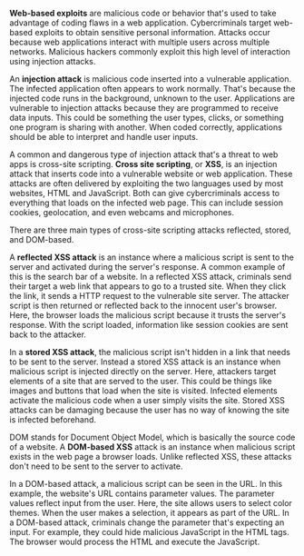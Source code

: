 **Web-based exploits** are malicious code or behavior that's used to take advantage of coding flaws in a web application. Cybercriminals target web-based exploits to obtain sensitive personal information. Attacks occur because web applications interact with multiple users across multiple networks. Malicious hackers commonly exploit this high level of interaction using injection attacks.

An **injection attack** is malicious code inserted into a vulnerable application. The infected application often appears to work normally. That's because the injected code runs in the background, unknown to the user. Applications are vulnerable to injection attacks because they are programmed to receive data inputs. This could be something the user types, clicks, or something one program is sharing with another. When coded correctly, applications should be able to interpret and handle user inputs.

A common and dangerous type of injection attack that's a threat to web apps is cross-site scripting. **Cross site scripting**, or **XSS**, is an injection attack that inserts code into a vulnerable website or web application. These attacks are often delivered by exploiting the two languages used by most websites, HTML and JavaScript. Both can give cybercriminals access to everything that loads on the infected web page. This can include session cookies, geolocation, and even webcams and microphones.

There are three main types of cross-site scripting attacks reflected, stored, and DOM-based.

A **reflected XSS attack** is an instance where a malicious script is sent to the server and activated during the server's response. A common example of this is the search bar of a website. In a reflected XSS attack, criminals send their target a web link that appears to go to a trusted site. When they click the link, it sends a HTTP request to the vulnerable site server. The attacker script is then returned or reflected back to the innocent user's browser. Here, the browser loads the malicious script because it trusts the server's response. With the script loaded, information like session cookies are sent back to the attacker.

In a **stored XSS attack**, the malicious script isn't hidden in a link that needs to be sent to the server. Instead a stored XSS attack is an instance when malicious script is injected directly on the server. Here, attackers target elements of a site that are served to the user. This could be things like images and buttons that load when the site is visited. Infected elements activate the malicious code when a user simply visits the site. Stored XSS attacks can be damaging because the user has no way of knowing the site is infected beforehand.

DOM stands for Document Object Model, which is basically the source code of a website. A **DOM-based XSS** attack is an instance when malicious script exists in the web page a browser loads. Unlike reflected XSS, these attacks don't need to be sent to the server to activate.

In a DOM-based attack, a malicious script can be seen in the URL. In this example, the website's URL contains parameter values. The parameter values reflect input from the user. Here, the site allows users to select color themes. When the user makes a selection, it appears as part of the URL. In a DOM-based attack, criminals change the parameter that's expecting an input. For example, they could hide malicious JavaScript in the HTML tags. The browser would process the HTML and execute the JavaScript.